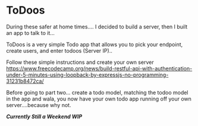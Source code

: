 # ToDoos
During these safer at home times.... I decided to build a server, then I built an app to talk to it...

ToDoos is a very simple Todo app that allows you to pick your endpoint, create users, and enter todoos (Server IP)..



Follow these simple instructions and create your own server
https://www.freecodecamp.org/news/build-restful-api-with-authentication-under-5-minutes-using-loopback-by-expressjs-no-programming-31231b8472ca/

Before going to part two... create a todo model, matching the todoo model in the app and wala, you now have your own todo app running off your own server....because why not.


***Currently Still a Weekend WIP***
